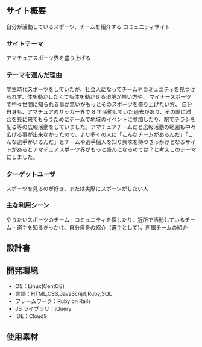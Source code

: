 # <Players>

## サイト概要
自分が活動しているスポーツ、チームを紹介する コミュニティサイト

### サイトテーマ

アマチュアスポーツ界を盛り上げる

### テーマを選んだ理由

学生時代スポーツをしていたが、社会人になってチームやコミュニティを見つけられず、体を動かしたくても体を動かせる環境が無い方や、
マイナースポーツで中々世間に知られる事が無いがもっとそのスポーツを盛り上げたい方、
自分自身も、アマチュアのサッカー界で 8 年活動していた過去があり、その際に試合を見に来てもらうためにチームで地域のイベントに参加したり、駅でチラシを配る等の広報活動をしていました。アマチュアチームだと広報活動の範囲も中々広げる事が出来なかったので、より多くの人に「こんなチームがあるんだ」「こんな選手がいるんだ」とチームや選手個人を知り興味を持つきっかけとなるサイトがあるとアマチュアスポーツ界がもっと盛んになるのでは？と考えこのテーマにしました。

### ターゲットユーザ

スポーツを見るのが好き、または実際にスポーツがしたい人

### 主な利用シーン

やりたいスポーツのチーム・コミュニティを探したり、近所で活動しているチーム・選手を知るきっかけ、自分自身の紹介（選手として）、所属チームの紹介

## 設計書



## 開発環境

- OS：Linux(CentOS)
- 言語：HTML,CSS,JavaScript,Ruby,SQL
- フレームワーク：Ruby on Rails
- JS ライブラリ：jQuery
- IDE：Cloud9

## 使用素材
